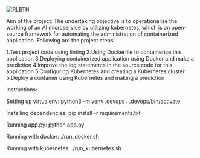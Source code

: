 ![RLBTH](https://circleci.com/gh/rlbth/op-ML.svg?style=svg)


Aim of the project:
The undertaking objective is to operationalize the working of an AI microservice by utilizing kubernetes, which is an open-source framework for automating the administration of containerized application. Following are the project steps:

1.Test  project code using linting
2.Using Dockerfile to containerize this application
3.Deploying  containerized application using Docker and make a prediction
4.Improve the log statements in the source code for this application
5.Configuring Kubernetes and creating a Kubernetes cluster
5.Deploy a container using Kubernetes and making a prediction

Instructions:

Setting up virtualenv:
python3 -m venv .devops
. .devops/bin/activate

Installing dependencies:
pip install -r requirements.txt

Running app.py:
python app.py

Running with docker:
./run_docker.sh

Running with kubernetes:
./run_kubernetes.sh


